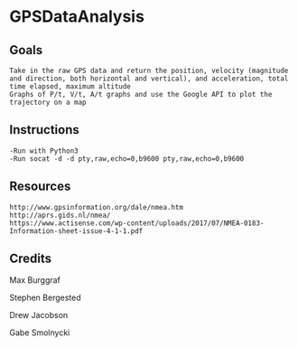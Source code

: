 # GPSDataAnalysis

## Goals
	Take in the raw GPS data and return the position, velocity (magnitude and direction, both horizontal and vertical), and acceleration, total time elapsed, maximum altitude
	Graphs of P/t, V/t, A/t graphs and use the Google API to plot the trajectory on a map
	
## Instructions
	-Run with Python3
	-Run socat -d -d pty,raw,echo=0,b9600 pty,raw,echo=0,b9600

## Resources
	http://www.gpsinformation.org/dale/nmea.htm
	http://aprs.gids.nl/nmea/
	https://www.actisense.com/wp-content/uploads/2017/07/NMEA-0183-Information-sheet-issue-4-1-1.pdf

## Credits
Max Burggraf

Stephen Bergested

Drew Jacobson

Gabe Smolnycki

